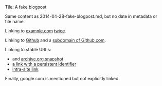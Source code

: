 Tile: A fake blogpost

Same content as 2014-04-28-fake-blogpost.md, but no date in metadata or file name.

Linking to [example.com](example.com) [twice](example.com).

Linking to [Github](github.com) and a [subdomain of Github.com](https://github.com/pypa/pip).

Linking to stable URLs:

- and [archive.org snapshot](https://web.archive.org/web/20000622042643/http://www.google.com/)
- [a link with a persistent identifier](https://doi.org/10.1080/32498327493.2014.358732798)
- [intra-site link]({filename}/blog/2012/2012-02-05-an-even-older-blogpost.md)

Finally, google.com is mentioned but not explicitly linked.